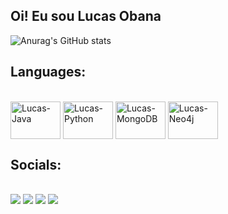 ## Oi! Eu sou Lucas Obana

![Anurag's GitHub stats](https://github-readme-stats.vercel.app/api?username=lucassobana&show_icons=true&theme=transparent)
     
     
     
## **Languages:**
<div style="display: inline_block"><br>
  <img align="center" alt="Lucas-Java" height="60" width="80" src="https://cdn.jsdelivr.net/gh/devicons/devicon/icons/java/java-original.svg">
  <img align="center" alt="Lucas-Python" height="60" width="80" src="https://cdn.jsdelivr.net/gh/devicons/devicon/icons/python/python-original.svg">
  <img align="center" alt="Lucas-MongoDB" height="60" width="80" src="https://cdn.jsdelivr.net/gh/devicons/devicon/icons/mongodb/mongodb-original.svg">
  <img align="center" alt="Lucas-Neo4j" height="60" width="80" src="https://cdn.jsdelivr.net/gh/devicons/devicon/icons/neo4j/neo4j-original.svg">
</div>

## **Socials:**
<div style="display: inline_block"><br>
  <a href="https://www.linkedin.com/in/lucas-obana-97555b145/" target="_blank"><img src="https://img.shields.io/badge/-LinkedIn-%230077B5?style=for-the-badge&logo=linkedin&logoColor=white" target="_blank"></a>
  <a href="https://www.instagram.com/sawada_lucas/" target="_blank"><img src="https://img.shields.io/badge/-Instagram-%23E4405F?style=for-the-badge&logo=instagram&logoColor=white" target="_blank"></a>
  <a href="mailto:lucas.sawada@ges.inatel.br" target="_blank"><img src="https://img.shields.io/badge/Microsoft_Outlook-0078D4?style=for-the-badge&logo=microsoft-outlook&logoColor=white" target="_blank"></a>
  <a href = "mailto:lucasobana@gmail.com"><img src="https://img.shields.io/badge/-Gmail-%23333?style=for-the-badge&logo=gmail&logoColor=white" target="_blank"></a>
  
</div>
